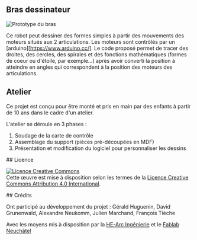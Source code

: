 ## Bras dessinateur

![Prototype du bras](http://www.he-arc.ch/sites/www.he-arc.ch/files/ING/haute-ecole-arc-ingenierie-atelier-robot-dessinateur.jpg "Prototype du bras")

Ce robot peut dessiner des formes simples à partir des mouvements des moteurs situés aux 2 articulations. Les moteurs sont contrôlés par un [arduino][https://www.arduino.cc/]. Le code proposé permet de tracer des droites, des cercles, des spirales et des fonctions mathématiques (formes de coeur ou d'étoile, par exemple...) après avoir converti la position à atteindre en angles qui correspondent à la position des moteurs des articulations.

## Atelier 

Ce projet est conçu pour être monté et pris en main par des enfants à partir de 10 ans dans le cadre d'un atelier.

L'atelier se déroule en 3 phases :

1. Soudage de la carte de contrôle 
2. Assemblage du support (pièces pré-découpées en MDF)
3. Présentation et modification du logiciel pour personnaliser les dessins

## Licence

<a rel="license" href="http://creativecommons.org/licenses/by/4.0/"><img alt="Licence Creative Commons" style="border-width:0" src="https://i.creativecommons.org/l/by/4.0/88x31.png" /></a><br />Cette œuvre est mise à disposition selon les termes de la <a rel="license" href="http://creativecommons.org/licenses/by/4.0/">Licence Creative Commons Attribution 4.0 International</a>.

## Crédits

Ont participé au développement du projet : Gérald Huguenin, David Grunenwald, Alexandre Neukomm, Julien Marchand, François Tièche

Avec les moyens mis à disposition par la [HE-Arc Ingénierie](http://www.he-arc.ch/ingenierie) et le [Fablab Neuchâtel](http://fablab-neuch.ch/)